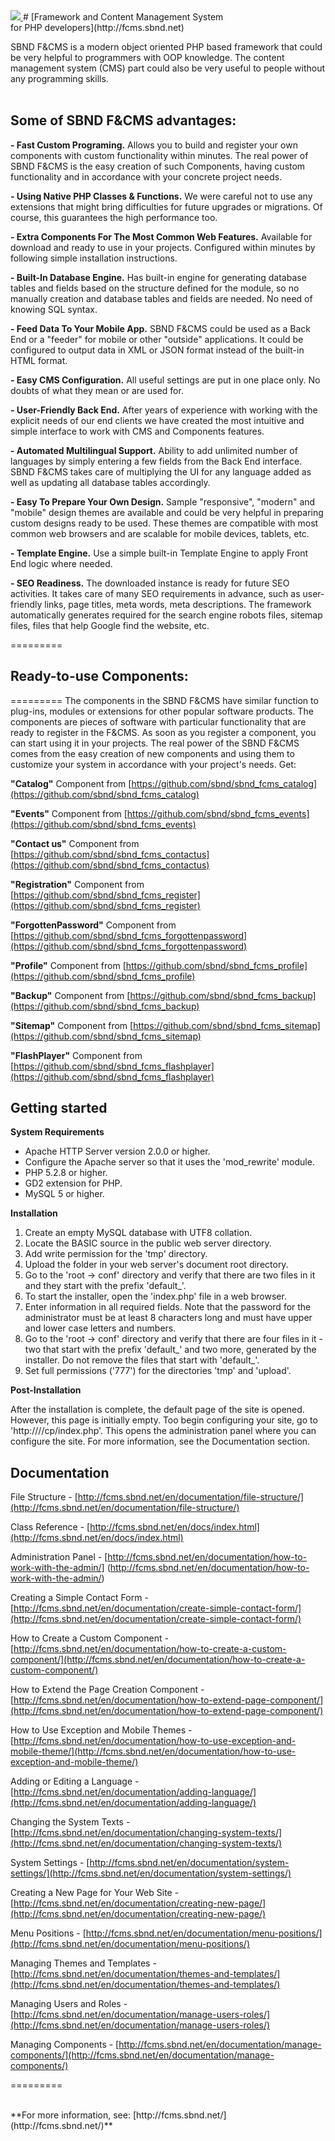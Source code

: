 <a href="http://fcms.sbnd.net">
  <img src="http://fcms.sbnd.net/upload/logo.png">
</a>
# [Framework and Content Management System <br />for PHP developers](http://fcms.sbnd.net) 


SBND F&CMS is a modern object oriented PHP based framework that could be very helpful to programmers with OOP knowledge. The content management system (CMS) part could also be very useful to people without any programming skills.
<br /><br />

## Some of SBND F&CMS advantages:

**- Fast Custom Programing.**
Allows you to build and register your own components with custom functionality within minutes.
The real power of SBND F&CMS is the easy creation of such Components, having custom functionality and in accordance with your concrete project needs. 

**- Using Native PHP Classes & Functions.**
We were careful not to use any extensions that might bring difficulties for future upgrades or migrations. Of course, this guarantees the high performance too.

**- Extra Components For The Most Common Web Features.**
Available for download and ready to use in your projects. Configured within minutes by following simple installation instructions.

**- Built-In Database Engine.**
Has built-in engine for generating database tables and fields based on the structure defined for the module, so no manually creation and database tables and fields are needed. No need of knowing SQL syntax.

**- Feed Data To Your Mobile App.**
SBND F&CMS could be used as a Back End or a "feeder" for mobile or other "outside" applications. It could be configured to output data in XML or JSON format instead of the built-in HTML format.

**- Easy CMS Configuration.**
All useful settings are put in one place only. No doubts of what they mean or are used for.

**- User-Friendly Back End.**
After years of experience with working with the explicit needs of our end clients we have created the most intuitive and simple interface to work with CMS and Components features. 

**- Automated Multilingual Support.**
Ability to add unlimited number of languages by simply entering a few fields from the Back End interface. SBND F&CMS takes care of multiplying the UI for any language added as well as updating all database tables accordingly.

**- Easy To Prepare Your Own Design.**
Sample "responsive", "modern" and "mobile" design themes are available and could be very helpful in preparing custom designs ready to be used. These themes are compatible with most common web browsers and are scalable for mobile devices, tablets, etc.

**- Template Engine.**
Use a simple built-in Template Engine to apply Front End logic where needed.

**- SEO Readiness.**
The downloaded instance is ready for future SEO activities. It takes care of many SEO requirements in advance, such as user-friendly links, page titles, meta words, meta descriptions. The framework automatically generates required for the search engine robots files, sitemap files, files that help Google find the website, etc.


=========

## Ready-to-use Components:


=========
The components in the SBND F&CMS have similar function to plug-ins, modules or extensions for other popular software products. The components are pieces of software with particular functionality that are ready to register in the F&CMS. As soon as you register a component, you can start using it in your projects. The real power of the SBND F&CMS comes from the easy creation of new components and using them to customize your system in accordance with your project's needs.
Get:

**"Catalog"** Component from [https://github.com/sbnd/sbnd_fcms_catalog](https://github.com/sbnd/sbnd_fcms_catalog)

**"Events"** Component from [https://github.com/sbnd/sbnd_fcms_events](https://github.com/sbnd/sbnd_fcms_events)

**"Contact us"** Component from [https://github.com/sbnd/sbnd_fcms_contactus](https://github.com/sbnd/sbnd_fcms_contactus)

**"Registration"** Component from [https://github.com/sbnd/sbnd_fcms_register](https://github.com/sbnd/sbnd_fcms_register)

**"ForgottenPassword"** Component from [https://github.com/sbnd/sbnd_fcms_forgottenpassword](https://github.com/sbnd/sbnd_fcms_forgottenpassword)

**"Profile"** Component from [https://github.com/sbnd/sbnd_fcms_profile](https://github.com/sbnd/sbnd_fcms_profile)

**"Backup"** Component from [https://github.com/sbnd/sbnd_fcms_backup](https://github.com/sbnd/sbnd_fcms_backup)

**"Sitemap"** Component from [https://github.com/sbnd/sbnd_fcms_sitemap](https://github.com/sbnd/sbnd_fcms_sitemap)

**"FlashPlayer"** Component from [https://github.com/sbnd/sbnd_fcms_flashplayer](https://github.com/sbnd/sbnd_fcms_flashplayer)


## Getting started
 
**System Requirements**

- Apache HTTP Server version 2.0.0 or higher.
- Configure the Apache server so that it uses the 'mod_rewrite' module.
- PHP 5.2.8 or higher. 
- GD2 extension for PHP.
- MySQL 5 or higher.

**Installation**

1. Create an empty MySQL database with UTF8 collation.
2. Locate the BASIC source in the public web server directory.
3. Add write permission for the 'tmp' directory.
4. Upload the folder in your web server's document root directory.
5. Go to the 'root -> conf' directory and verify that there are two files in it and they start with the prefix 'default_'.
6. To start the installer, open the 'index.php' file in a web browser.
7. Enter information in all required fields.
Note that the password for the administrator must be at least 8 characters long and must have upper and lower case letters and numbers.
8. Go to the 'root -> conf' directory and verify that there are four files in it - two that start with the prefix 'default_' and two more, generated by the installer.
Do not remove the files that start with 'default_'.
9. Set full permissions ('777') for the directories 'tmp' and 'upload'.

**Post-Installation**

After the installation is complete, the default page of the site is opened. However, this page is initially empty. Too begin configuring your site, go to 'http://<hostname>/<projectname>/cp/index.php'. This opens the administration panel where you can configure the site. For more information, see the Documentation section.


## Documentation

File Structure - [http://fcms.sbnd.net/en/documentation/file-structure/](http://fcms.sbnd.net/en/documentation/file-structure/)

Class Reference - [http://fcms.sbnd.net/en/docs/index.html](http://fcms.sbnd.net/en/docs/index.html)

Administration Panel - [http://fcms.sbnd.net/en/documentation/how-to-work-with-the-admin/]
(http://fcms.sbnd.net/en/documentation/how-to-work-with-the-admin/)

Creating a Simple Contact Form - [http://fcms.sbnd.net/en/documentation/create-simple-contact-form/](http://fcms.sbnd.net/en/documentation/create-simple-contact-form/)

How to Create a Custom Component - [http://fcms.sbnd.net/en/documentation/how-to-create-a-custom-component/](http://fcms.sbnd.net/en/documentation/how-to-create-a-custom-component/)

How to Extend the Page Creation Component - [http://fcms.sbnd.net/en/documentation/how-to-extend-page-component/](http://fcms.sbnd.net/en/documentation/how-to-extend-page-component/)

How to Use Exception and Mobile Themes - [http://fcms.sbnd.net/en/documentation/how-to-use-exception-and-mobile-theme/](http://fcms.sbnd.net/en/documentation/how-to-use-exception-and-mobile-theme/)

Adding or Editing a Language - [http://fcms.sbnd.net/en/documentation/adding-language/](http://fcms.sbnd.net/en/documentation/adding-language/)

Changing the System Texts - [http://fcms.sbnd.net/en/documentation/changing-system-texts/](http://fcms.sbnd.net/en/documentation/changing-system-texts/)

System Settings - [http://fcms.sbnd.net/en/documentation/system-settings/](http://fcms.sbnd.net/en/documentation/system-settings/)

Creating a New Page for Your Web Site - [http://fcms.sbnd.net/en/documentation/creating-new-page/](http://fcms.sbnd.net/en/documentation/creating-new-page/)

Menu Positions - [http://fcms.sbnd.net/en/documentation/menu-positions/](http://fcms.sbnd.net/en/documentation/menu-positions/)

Managing Themes and Templates - [http://fcms.sbnd.net/en/documentation/themes-and-templates/](http://fcms.sbnd.net/en/documentation/themes-and-templates/)

Managing Users and Roles - [http://fcms.sbnd.net/en/documentation/manage-users-roles/](http://fcms.sbnd.net/en/documentation/manage-users-roles/)

Managing Components - [http://fcms.sbnd.net/en/documentation/manage-components/](http://fcms.sbnd.net/en/documentation/manage-components/)

=========

<br />
**For more information, see: [http://fcms.sbnd.net/](http://fcms.sbnd.net/)**
